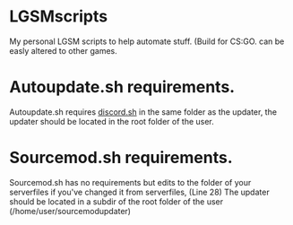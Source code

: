 # LGSMscripts
My personal LGSM scripts to help automate stuff. (Build for CS:GO. can be easly altered to other games.
# Autoupdate.sh requirements.
Autoupdate.sh requires [discord.sh](https://github.com/ChaoticWeg/discord.sh) in the same folder as the updater, 
the updater should be located in the root folder of the user.
# Sourcemod.sh requirements.
Sourcemod.sh has no requirements but edits to the folder of your serverfiles if you've changed it from serverfiles, (Line 28)
The updater should be located in a subdir of the root folder of the user (/home/user/sourcemodupdater)
